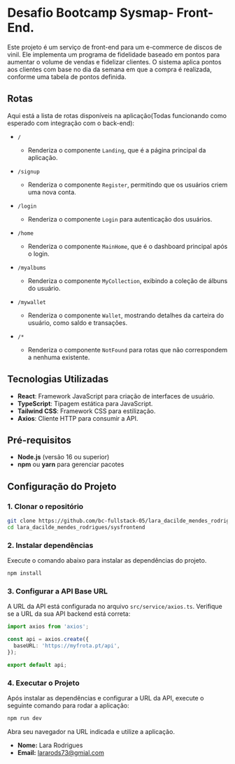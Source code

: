 
# Desafio Bootcamp Sysmap- Front-End.

Este projeto é um serviço de front-end para um e-commerce de discos de vinil. Ele implementa um programa de fidelidade baseado em pontos para aumentar o volume de vendas e fidelizar clientes. O sistema aplica pontos aos clientes com base no dia da semana em que a compra é realizada, conforme uma tabela de pontos definida.

## Rotas

Aqui está a lista de rotas disponíveis na aplicação(Todas funcionando como esperado com integração com o back-end):

- `/` 
  - Renderiza o componente `Landing`, que é a página principal da aplicação.

- `/signup` 
  - Renderiza o componente `Register`, permitindo que os usuários criem uma nova conta.

- `/login` 
  - Renderiza o componente `Login` para autenticação dos usuários.

- `/home`
  - Renderiza o componente `MainHome`, que é o dashboard principal após o login.

- `/myalbums` 
  - Renderiza o componente `MyCollection`, exibindo a coleção de álbuns do usuário.

- `/mywallet`
  - Renderiza o componente `Wallet`, mostrando detalhes da carteira do usuário, como saldo e transações.

- `/*` 
  - Renderiza o componente `NotFound` para rotas que não correspondem a nenhuma existente.




## Tecnologias Utilizadas

- **React**: Framework JavaScript para criação de interfaces de usuário.
- **TypeScript**: Tipagem estática para JavaScript.
- **Tailwind CSS**: Framework CSS para estilização.
- **Axios**: Cliente HTTP para consumir a API.

## Pré-requisitos

- **Node.js** (versão 16 ou superior)
- **npm** ou **yarn** para gerenciar pacotes

## Configuração do Projeto

### 1. Clonar o repositório

```bash
git clone https://github.com/bc-fullstack-05/lara_dacilde_mendes_rodrigues.git
cd lara_dacilde_mendes_rodrigues/sysfrontend
```

### 2. Instalar dependências

Execute o comando abaixo para instalar as dependências do projeto.


```bash
npm install
```

### 3. Configurar a API Base URL

A URL da API está configurada no arquivo `src/service/axios.ts`. Verifique se a URL da sua API backend está correta:

```typescript
import axios from 'axios';

const api = axios.create({
  baseURL: 'https://myfrota.pt/api',
});

export default api;
```

### 4. Executar o Projeto

Após instalar as dependências e configurar a URL da API, execute o seguinte comando para rodar a aplicação:


```bash
npm run dev
```


Abra seu navegador na URL indicada e utilize a aplicação.



- **Nome:** Lara Rodrigues
- **Email:** lararods73@gmial.com
